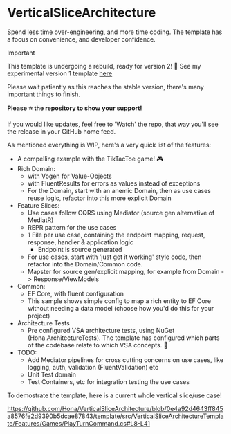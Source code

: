 # VerticalSliceArchitecture
Spend less time over-engineering, and more time coding. The template has a focus on convenience, and developer confidence.

> [!IMPORTANT]
> This template is undergoing a rebuild, ready for version 2! 🥳 See my experimental version 1 template [here](https://github.com/SSWConsulting/SSW.VerticalSliceArchitecture)
>
> Please wait patiently as this reaches the stable version, there's many important things to finish.
>
> **Please ⭐ the repository to show your support!**
>
> If you would like updates, feel free to 'Watch' the repo, that way you'll see the release in your GitHub home feed.

As mentioned everything is WIP, here's a very quick list of the features:

- A compelling example with the TikTacToe game! 🎮
- Rich Domain:
    - with Vogen for Value-Objects
    - with FluentResults for errors as values instead of exceptions
    - For the Domain, start with an anemic Domain, then as use cases reuse logic, refactor into this more explicit Domain
- Feature Slices:
    - Use cases follow CQRS using Mediator (source gen alternative of MediatR)
    - REPR pattern for the use cases
    - 1 File per use case, containing the endpoint mapping, request, response, handler & application logic
        - Endpoint is source generated
    - For use cases, start with 'just get it working' style code, then refactor into the Domain/Common code.
    - Mapster for source gen/explicit mapping, for example from Domain -> Response/ViewModels
- Common:
    - EF Core, with fluent configuration
    - This sample shows simple config to map a rich entity to EF Core without needing a data model (choose how you'd do this for your project)
- Architecture Tests
    - Pre configured VSA architecture tests, using NuGet (Hona.ArchitectureTests). The template has configured which parts of the codebase relate to which VSA concepts. 🚀
- TODO:
    - Add Mediator pipelines for cross cutting concerns on use cases, like logging, auth, validation (FluentValidation) etc 
    - Unit Test domain
    - Test Containers, etc for integration testing the use cases

To demostrate the template, here is a current whole vertical slice/use case!

https://github.com/Hona/VerticalSliceArchitecture/blob/0e4a92d4643ff845a8576fe2d9390b5dcae87843/template/src/VerticalSliceArchitectureTemplate/Features/Games/PlayTurnCommand.cs#L8-L41
